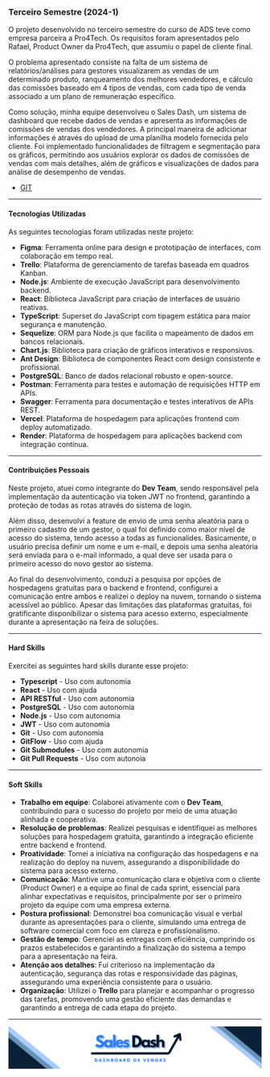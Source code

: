 ### Terceiro Semestre (2024-1)

O projeto desenvolvido no terceiro semestre do curso de ADS teve como empresa parceira a Pro4Tech. Os requisitos foram apresentados pelo Rafael, Product Owner da Pro4Tech, que assumiu o papel de cliente final.

O problema apresentado consiste na falta de um sistema de relatórios/análises para gestores visualizarem as vendas de um determinado produto, ranqueamento dos melhores vendedores, e cálculo das comissões baseado em 4 tipos de vendas, com cada tipo de venda associado a um plano de remuneração específico.

Como solução, minha equipe desenvolveu o Sales Dash, um sistema de dashboard que recebe dados de vendas e apresenta as informações de comissões de vendas dos vendedores. A principal maneira de adicionar informações é através do upload de uma planilha modelo fornecida pelo cliente. Foi implementado funcionalidades de filtragem e segmentação para os gráficos, permitindo aos usuários explorar os dados de comissões de vendas com mais detalhes, além de gráficos e visualizações de dados para análise de desempenho de vendas.

- [GIT](https://github.com/C0demain/sales-dash)

---

#### Tecnologias Utilizadas

As seguintes tecnologias foram utilizadas neste projeto:
- **Figma**: Ferramenta online para design e prototipação de interfaces, com colaboração em tempo real.  
- **Trello**: Plataforma de gerenciamento de tarefas baseada em quadros Kanban.  
- **Node.js**: Ambiente de execução JavaScript para desenvolvimento backend.  
- **React**: Biblioteca JavaScript para criação de interfaces de usuário reativas.  
- **TypeScript**: Superset do JavaScript com tipagem estática para maior segurança e manutenção.  
- **Sequelize**: ORM para Node.js que facilita o mapeamento de dados em bancos relacionais.  
- **Chart.js**: Biblioteca para criação de gráficos interativos e responsivos.  
- **Ant Design**: Biblioteca de componentes React com design consistente e profissional.  
- **PostgreSQL**: Banco de dados relacional robusto e open-source.  
- **Postman**: Ferramenta para testes e automação de requisições HTTP em APIs.  
- **Swagger**: Ferramenta para documentação e testes interativos de APIs REST.  
- **Vercel**: Plataforma de hospedagem para aplicações frontend com deploy automatizado.  
- **Render**: Plataforma de hospedagem para aplicações backend com integração contínua.

---

#### Contribuições Pessoais

Neste projeto, atuei como integrante do **Dev Team**, sendo responsável pela implementação da autenticação via token JWT no frontend, garantindo a proteção de todas as rotas através do sistema de login. 

Além disso, desenvolvi a feature de envio de uma senha aleatória para o primeiro cadastro de um gestor, o qual foi definido como maior nível de acesso do sistema, tendo acesso a todas as funcionalides. Basicamente, o usuário precisa definir um nome e um e-mail, e depois uma senha aleatória será enviada para o e-mail informado, a qual deve ser usada para o primeiro acesso do novo gestor ao sistema.

Ao final do desenvolvimento, conduzi a pesquisa por opções de hospedagens gratuitas para o backend e frontend, configurei a comunicação entre ambos e realizei o deploy na nuvem, tornando o sistema acessível ao público. Apesar das limitações das plataformas gratuitas, foi gratificante disponibilizar o sistema para acesso externo, especialmente durante a apresentação na feira de soluções.

---

#### Hard Skills

Exercitei as seguintes hard skills durante esse projeto:
- **Typescript** - Uso com autonomia
- **React** - Uso com ajuda
- **API RESTful** - Uso com autonomia
- **PostgreSQL** - Uso com autonomia
- **Node.js** - Uso com autonomia
- **JWT** - Uso com autonomia
- **Git** - Uso com autonomia
- **GitFlow** - Uso com ajuda
- **Git Submodules** - Uso com autonomia
- **Git Pull Requests** - Uso com autonoia

---

#### Soft Skills

- **Trabalho em equipe**: Colaborei ativamente com o **Dev Team**, contribuindo para o sucesso do projeto por meio de uma atuação alinhada e cooperativa.  
- **Resolução de problemas**: Realizei pesquisas e identifiquei as melhores soluções para hospedagem gratuita, garantindo a integração eficiente entre backend e frontend.  
- **Proatividade**: Tomei a iniciativa na configuração das hospedagens e na realização do deploy na nuvem, assegurando a disponibilidade do sistema para acesso externo.  
- **Comunicação**: Mantive uma comunicação clara e objetiva com o cliente (Product Owner) e a equipe ao final de cada sprint, essencial para alinhar expectativas e requisitos, principalmente por ser o primeiro projeto da equipe com uma empresa externa.  
- **Postura profissional**: Demonstrei boa comunicação visual e verbal durante as apresentações para o cliente, simulando uma entrega de software comercial com foco em clareza e profissionalismo.  
- **Gestão de tempo**: Gerenciei as entregas com eficiência, cumprindo os prazos estabelecidos e garantindo a finalização do sistema a tempo para a apresentação na feira.  
- **Atenção aos detalhes**: Fui criterioso na implementação da autenticação, segurança das rotas e responsividade das páginas, assegurando uma experiência consistente para o usuário.  
- **Organização**: Utilizei o **Trello** para planejar e acompanhar o progresso das tarefas, promovendo uma gestão eficiente das demandas e garantindo a entrega de cada etapa do projeto.

---

<div align="center">
<img src="./Imagens/banner-sales-dash.png" alt="Sales Dash Logo" />
</div>